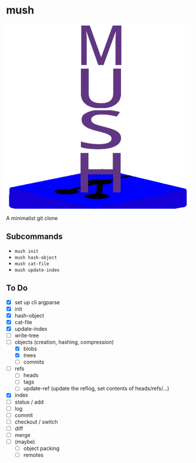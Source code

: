 # mush

![Mush Logo](logo.png)

A minimalist git clone

## Subcommands
- `mush init`
- `mush hash-object`
- `mush cat-file`
- `mush update-index`

## To Do
- [X] set up cli argparse
- [X] init
- [X] hash-object
- [X] cat-file
- [X] update-index
- [ ] write-tree
- [ ] objects (creation, hashing, compression)
    - [X] blobs
    - [X] trees
    - [ ] commits
- [ ] refs
    - [ ] heads
    - [ ] tags
    - [ ] update-ref (update the reflog, set contents of heads/refs/...)
- [X] index
- [ ] status / add
- [ ] log
- [ ] commit
- [ ] checkout / switch
- [ ] diff
- [ ] merge
- [ ] (maybe)
    - [ ] object packing
    - [ ] remotes
